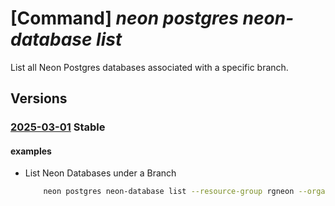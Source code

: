 # [Command] _neon postgres neon-database list_

List all Neon Postgres databases associated with a specific branch.

## Versions

### [2025-03-01](/Resources/mgmt-plane/L3N1YnNjcmlwdGlvbnMve30vcmVzb3VyY2Vncm91cHMve30vcHJvdmlkZXJzL25lb24ucG9zdGdyZXMvb3JnYW5pemF0aW9ucy97fS9wcm9qZWN0cy97fS9icmFuY2hlcy97fS9uZW9uZGF0YWJhc2Vz/2025-03-01.xml) **Stable**

<!-- mgmt-plane /subscriptions/{}/resourcegroups/{}/providers/neon.postgres/organizations/{}/projects/{}/branches/{}/neondatabases 2025-03-01 -->

#### examples

- List Neon Databases under a Branch
    ```bash
        neon postgres neon-database list --resource-group rgneon --organization-name org-test-cli --project-id old-frost-16758796 --branch-id br-spring-field-a8vje3tr
    ```
